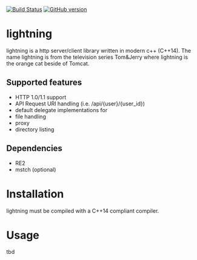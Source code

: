 [![Build Status](https://travis-ci.org/lightningcpp/lightningcpp.svg?branch=master)](https://travis-ci.org/lightningcpp/lightningcpp)
[![GitHub version](https://badge.fury.io/gh/lightningcpp%2Flightningcpp.svg)](https://badge.fury.io/gh/lightningcpp%2Flightningcpp)


# lightning

lightning is a http server/client library written in modern c++ (C++14). The name lightning is from the television series Tom&Jerry where lightning is the orange cat beside of Tomcat.

## Supported features
- HTTP 1.0/1.1 support
- API Request URI handling (i.e. /api/{user}/{user_id})
- default delegate implementations for
 - file handling
 - proxy
 - directory listing

## Dependencies
- RE2
- mstch (optional)

# Installation
lightning must be compiled with a C++14 compliant compiler. 

# Usage
tbd
